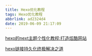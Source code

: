 ```yaml
---
title: Hexo优化教程
tags: Hexo优化教程
abbrlink: ad2324d4
date: 2019-06-09 21:17:09
---
```


[hexo的next主题个性化教程:打造炫酷网站](http://shenzekun.cn/hexo的next主题个性化配置教程.html)

[hexo链接持久化终极解决之道 ](https://blog.csdn.net/yanzi1225627/article/details/77761488)

